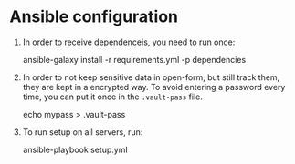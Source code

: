 # Ansible configuration

1. In order to receive dependenceis, you need to run once:

    ansible-galaxy install -r requirements.yml -p dependencies

2. In order to not keep sensitive data in open-form, but still track them,
   they are kept in a encrypted way. To avoid entering a password every time,
   you can put it once in the `.vault-pass` file.

    echo mypass > .vault-pass

3. To run setup on all servers, run:

   ansible-playbook setup.yml

